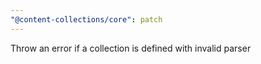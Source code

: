 ```yaml
---
"@content-collections/core": patch
---
```


Throw an error if a collection is defined with invalid parser
